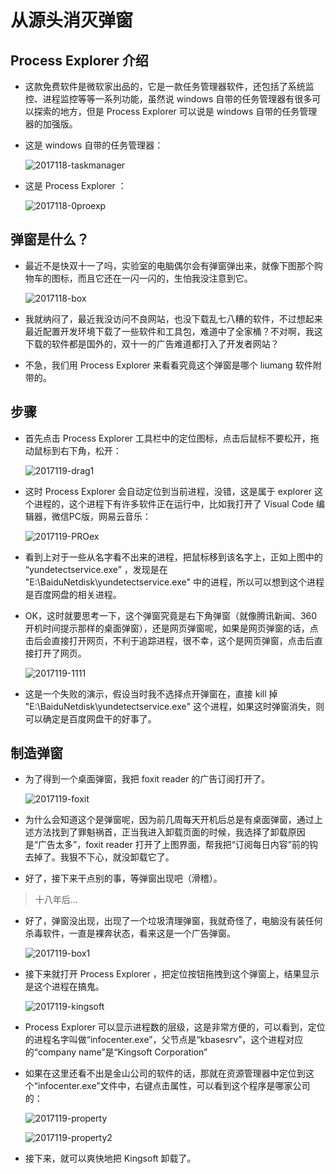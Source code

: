 # 从源头消灭弹窗

## Process Explorer 介绍

- 这款免费软件是微软家出品的，它是一款任务管理器软件，还包括了系统监控、进程监控等等一系列功能，虽然说 windows 自带的任务管理器有很多可以探索的地方，但是 Process Explorer 可以说是 windows 自带的任务管理器的加强版。

- 这是 windows 自带的任务管理器：

    ![2017118-taskmanager](http://ooy7h5h7x.bkt.clouddn.com/blog/image/2017118-taskmanager.png)

- 这是 Process Explorer ：

    ![2017118-0proexp](http://ooy7h5h7x.bkt.clouddn.com/blog/image/2017118-proexp.png)

## 弹窗是什么？

- 最近不是快双十一了吗，实验室的电脑偶尔会有弹窗弹出来，就像下图那个购物车的图标，而且它还在一闪一闪的，生怕我没注意到它。

    ![2017118-box](http://ooy7h5h7x.bkt.clouddn.com/blog/image/2017118-box.png)

- 我就纳闷了，最近我没访问不良网站，也没下载乱七八糟的软件，不过想起来最近配置开发环境下载了一些软件和工具包，难道中了全家桶？不对啊，我这下载的软件都是国外的，双十一的广告难道都打入了开发者网站？

- 不急，我们用 Process Explorer 来看看究竟这个弹窗是哪个 liumang 软件附带的。

## 步骤

- 首先点击 Process Explorer 工具栏中的定位图标，点击后鼠标不要松开，拖动鼠标到右下角，松开：

    ![2017119-drag1](http://ooy7h5h7x.bkt.clouddn.com/blog/image/2017119-drag1.png)

- 这时 Process Explorer 会自动定位到当前进程，没错，这是属于 explorer 这个进程的，这个进程下有许多软件正在运行中，比如我打开了 Visual Code 编辑器，微信PC版，网易云音乐：

    ![2017119-PROex](http://ooy7h5h7x.bkt.clouddn.com/blog/image/2017119-PROex.png)

- 看到上对于一些从名字看不出来的进程，把鼠标移到该名字上，正如上图中的 “yundetectservice.exe” ，发现是在 "E:\BaiduNetdisk\yundetectservice.exe" 中的进程，所以可以想到这个进程是百度网盘的相关进程。

- OK，这时就要思考一下，这个弹窗究竟是右下角弹窗（就像腾讯新闻、360开机时间提示那样的桌面弹窗），还是网页弹窗呢，如果是网页弹窗的话，点击后会直接打开网页，不利于追踪进程，很不幸，这个是网页弹窗，点击后直接打开了网页。

    ![2017119-1111](http://ooy7h5h7x.bkt.clouddn.com/blog/image/2017119-1111.png)

- 这是一个失败的演示，假设当时我不选择点开弹窗在，直接 kill 掉 "E:\BaiduNetdisk\yundetectservice.exe" 这个进程，如果这时弹窗消失，则可以确定是百度网盘干的好事了。

## 制造弹窗

- 为了得到一个桌面弹窗，我把 foxit reader 的广告订阅打开了。

    ![2017119-foxit](http://ooy7h5h7x.bkt.clouddn.com/blog/image/2017119-foxit.png)

- 为什么会知道这个是弹窗呢，因为前几周每天开机后总是有桌面弹窗，通过上述方法找到了罪魁祸首，正当我进入卸载页面的时候，我选择了卸载原因是“广告太多”，foxit reader 打开了上图界面，帮我把“订阅每日内容”前的钩去掉了。我狠不下心，就没卸载它了。

- 好了，接下来干点别的事，等弹窗出现吧（滑稽）。

> 十八年后...

- 好了，弹窗没出现，出现了一个垃圾清理弹窗，我就奇怪了，电脑没有装任何杀毒软件，一直是裸奔状态，看来这是一个广告弹窗。

    ![2017119-box1](http://ooy7h5h7x.bkt.clouddn.com/blog/image/2017119-box1.png)

- 接下来就打开 Process Explorer ，把定位按钮拖拽到这个弹窗上，结果显示是这个进程在搞鬼。

    ![2017119-kingsoft](http://ooy7h5h7x.bkt.clouddn.com/blog/image/2017119-kingsoft.png)

- Process Explorer 可以显示进程数的层级，这是非常方便的，可以看到，定位的进程名字叫做“infocenter.exe”，父节点是“kbasesrv”，这个进程对应的“company name”是“Kingsoft Corporation”

- 如果在这里还看不出是金山公司的软件的话，那就在资源管理器中定位到这个“infocenter.exe”文件中，右键点击属性，可以看到这个程序是哪家公司的：

    ![2017119-property](http://ooy7h5h7x.bkt.clouddn.com/blog/image/2017119-property.png)

    ![2017119-property2](http://ooy7h5h7x.bkt.clouddn.com/blog/image/2017119-property2.png)

- 接下来，就可以爽快地把 Kingsoft 卸载了。
